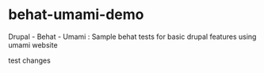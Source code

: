 # behat-umami-demo
Drupal - Behat - Umami : Sample behat tests for basic drupal features using umami website

test changes